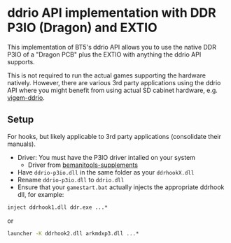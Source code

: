 # ddrio API implementation with DDR P3IO (Dragon) and EXTIO

This implementation of BT5's ddrio API allows you to use the native DDR P3IO of a "Dragon PCB" plus
the EXTIO with anything the ddrio API supports.

This is not required to run the actual games supporting the hardware natively. However, there are
various 3rd party applications using the ddrio API where you might benefit from using actual SD
cabinet hardware, e.g. [vigem-ddrio](../vigem/README.md).

## Setup

For hooks, but likely applicable to 3rd party applications (consolidate their manuals).

- Driver: You must have the P3IO driver intalled on your system
  - Driver from
    [bemanitools-supplements](https://github.com/djhackersdev/bemanitools-supplement/blob/master/ddr/p3io/README.md)
- Have `ddrio-p3io.dll` in the same folder as your `ddrhookX.dll`
- Rename `ddrio-p3io.dll` to `ddrio.dll`
- Ensure that your `gamestart.bat` actually injects the appropriate ddrhook dll, for example:

```bat
inject ddrhook1.dll ddr.exe ...*
```

or

```bat
launcher -K ddrhook2.dll arkmdxp3.dll ...*
```
